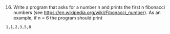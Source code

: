 16. Write a program that asks for a number n and prints the first n fibonacci numbers (see
https://en.wikipedia.org/wiki/Fibonacci_number). As an example, if n = 6 the program should print
```
1,1,2,3,5,8
```

